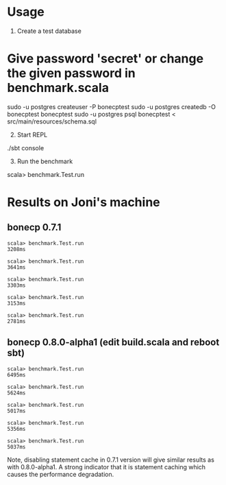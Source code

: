 # Usage

1. Create a test database

# Give password 'secret' or change the given password in benchmark.scala
sudo -u postgres createuser -P bonecptest 
sudo -u postgres createdb -O bonecptest bonecptest
sudo -u postgres psql bonecptest < src/main/resources/schema.sql

2. Start REPL

./sbt console

3. Run the benchmark

scala> benchmark.Test.run

# Results on Joni's machine

## bonecp 0.7.1

    scala> benchmark.Test.run
    3208ms

    scala> benchmark.Test.run
    3641ms

    scala> benchmark.Test.run
    3303ms

    scala> benchmark.Test.run
    3153ms

    scala> benchmark.Test.run
    2781ms

## bonecp 0.8.0-alpha1 (edit build.scala and reboot sbt)

    scala> benchmark.Test.run
    6495ms

    scala> benchmark.Test.run
    5624ms

    scala> benchmark.Test.run
    5017ms

    scala> benchmark.Test.run
    5356ms

    scala> benchmark.Test.run
    5037ms

Note, disabling statement cache in 0.7.1 version will give similar results as with 0.8.0-alpha1. A strong indicator that it is statement caching which causes the performance degradation.

